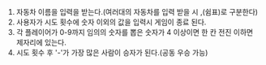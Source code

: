 1. 자동차 이름을 입력을 받는다.(여러대의 자동차를 입력 받을 시 ,(쉼표)로 구분한다)
2. 사용자가 시도 횟수에 숫자 이외의 값을 입력시 게임이 종료 된다.
3. 각 플레이어가 0-9까지 임의의 숫자를 뽑은 숫자가 4 이상이면 한 칸 전진 이하면 제자리에 있는다.
4. 시도 횟수 후 '-'가 가장 많은 사람이 승자가 된다.(공동 우승 가능)